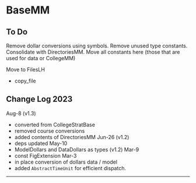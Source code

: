 # BaseMM

## To Do

Remove dollar conversions using symbols.
Remove unused type constants.
Consolidate with DirectoriesMM.
Move all constants here (those that are used for data or CollegeMM)

Move to FilesLH
- copy_file

## Change Log 2023

Aug-8 (v1.3)
- converted from CollegeStratBase
- removed course conversions
- added contents of DirectoriesMM
Jun-26 (v1.2)
- deps updated
May-10
- ModelDollars and DataDollars as types (v1.2)
Mar-9
- const FigExtension
Mar-3
- in place conversion of dollars data / model
- added `AbstractTimeUnit` for efficient dispatch.

-----------------